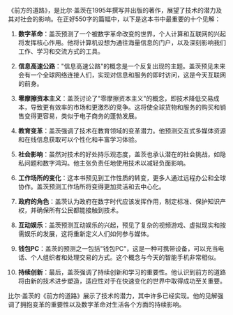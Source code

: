 《前方的道路》，是比尔·盖茨在1995年撰写并出版的著作，展望了技术的潜力及其对社会的影响。在正好550字的篇幅中，以下是这本书中最重要的十个见解：

1. **数字革命**：盖茨预测了一个被数字革命改变的世界，个人计算和互联网的兴起将发挥核心作用。他将计算机设想为通往海量信息的门户，以及深刻影响我们工作、学习和交流方式的工具。

2. **信息高速公路**："信息高速公路"的概念是一个反复出现的主题。盖茨预见未来会有一个全球网络连接人们，实现对信息和服务的即时访问，这是今天互联网的前身。

3. **零摩擦资本主义**：盖茨讨论了"零摩擦资本主义"的概念，即技术降低交易成本，导致更有效率的市场和更激烈的竞争。这将使全球货物和服务的购买和销售变得更容易，类似于电子商务的蓬勃发展。

4. **教育变革**：盖茨强调了技术在教育领域的变革潜力。他预测交互式多媒体资源和在线信息获取可以个性化和丰富学习体验。

5. **社会影响**：虽然对技术的好处持乐观态度，盖茨也承认潜在的社会挑战，如隐私问题和数字鸿沟。他主张负责任地使用技术以减轻负面影响。

6. **工作场所的变化**：这本书预见到工作性质的转变，更多人通过远程办公和全球协作。盖茨预测工作场所将变得更加灵活和去中心化。

7. **政府的角色**：盖茨认为政府在数字时代应该发挥作用，制定标准、保护知识产权，并确保所有公民都能接触到技术。

8. **互动娱乐**：盖茨预测互动娱乐的兴起，预见了复杂的视频游戏、虚拟现实和按需娱乐的发展，这将重新定义人们如何参与媒体。

9. **钱包PC**：盖茨的预测之一包括"钱包PC"，这是一种可携带设备，可以充当电话、个人组织者和处理交易的方式。这个概念与今天的智能手机非常相似。

10. **持续创新**：最后，盖茨强调了持续创新和学习的重要性。他认识到前方的道路将由新的技术进步塑造，适应性对于在快速变化的世界中取得成功至关重要。

比尔·盖茨的《前方的道路》展示了技术的潜力，其中许多已经实现。他的见解强调了拥抱变革的重要性以及数字革命对生活各个方面的持续影响。